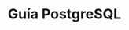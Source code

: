 ---
layout: details
category: "postgres"
title: "Guía PostgreSQL"
src: "/assets/docs/postgresql.pdf"
---